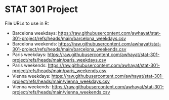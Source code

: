 # STAT 301 Project

File URLs to use in R:

- Barcelona weekdays: https://raw.githubusercontent.com/awhayat/stat-301-project/refs/heads/main/barcelona_weekdays.csv
- Barcelona weekends: https://raw.githubusercontent.com/awhayat/stat-301-project/refs/heads/main/barcelona_weekends.csv
- Paris weekdays: https://raw.githubusercontent.com/awhayat/stat-301-project/refs/heads/main/paris_weekdays.csv
- Paris weekends: https://raw.githubusercontent.com/awhayat/stat-301-project/refs/heads/main/paris_weekends.csv
- Vienna weekdays: https://raw.githubusercontent.com/awhayat/stat-301-project/refs/heads/main/vienna_weekdays.csv
- Vienna weekends: https://raw.githubusercontent.com/awhayat/stat-301-project/refs/heads/main/vienna_weekends.csv
